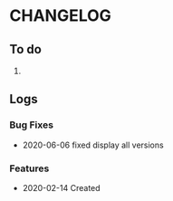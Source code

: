 # CHANGELOG

## To do

1. 

## Logs

### Bug Fixes

* 2020-06-06  fixed display all versions

### Features

* 2020-02-14  Created
